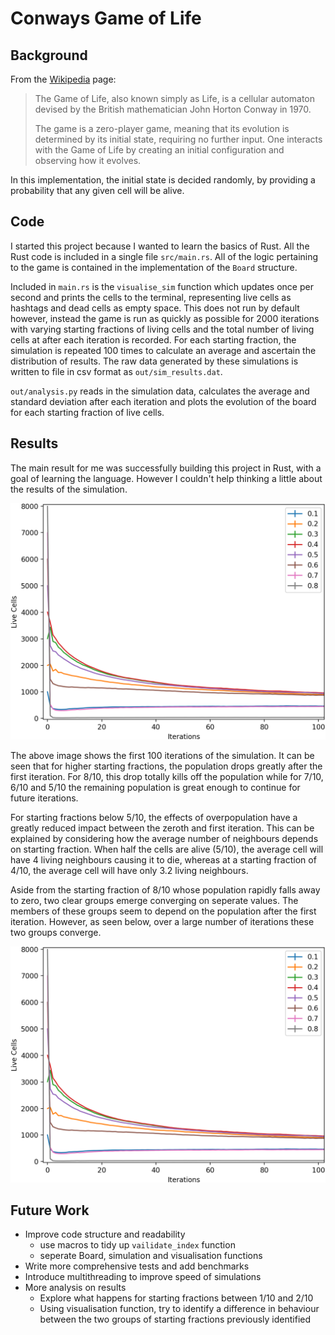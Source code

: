 # Conways Game of Life

## Background

From the
[Wikipedia](https://en.wikipedia.org/wiki/Conway's_Game_of_Life) page:

> The Game of Life, also known simply as Life, is a cellular automaton
> devised by the British mathematician John Horton Conway in 1970.
>
> The game is a zero-player game, meaning that its evolution is
> determined by its initial state, requiring no further input. One
> interacts with the Game of Life by creating an initial configuration
> and observing how it evolves.

In this implementation, the initial state is decided randomly, by
providing a probability that any given cell will be alive.

## Code

I started this project because I wanted to learn the basics of Rust. All
the Rust code is included in a single file `src/main.rs`. All of the
logic pertaining to the game is contained in the implementation of the
`Board` structure.

Included in `main.rs` is the `visualise_sim` function which updates once
per second and prints the cells to the terminal, representing live cells
as hashtags and dead cells as empty space. This does not run by default
however, instead the game is run as quickly as possible for 2000
iterations with varying starting fractions of living cells and the total
number of living cells at after each iteration is recorded. For each
starting fraction, the simulation is repeated 100 times to calculate an
average and ascertain the distribution of results. The raw data
generated by these simulations is written to file in csv format as
`out/sim_results.dat`.

`out/analysis.py` reads in the simulation data, calculates the average
and standard deviation after each iteration and plots the evolution of
the board for each starting fraction of live cells.

## Results

The main result for me was successfully building this project in Rust,
with a goal of learning the language. However I couldn't help thinking
a little about the results of the simulation.

![Cropped Distribution](out/cropped_results.png)

The above image shows the first 100 iterations of the simulation. It can
be seen that for higher starting fractions, the population drops greatly
after the first iteration. For 8/10, this drop totally kills off the
population while for 7/10, 6/10 and 5/10 the remaining population is
great enough to continue for future iterations.

For starting fractions below 5/10, the effects of overpopulation have a
greatly reduced impact between the zeroth and first iteration. This can
be explained by considering how the average number of neighbours depends
on starting fraction. When half the cells are alive (5/10), the average
cell will have 4 living neighbours causing it to die, whereas at a
starting fraction of 4/10, the average cell will have only 3.2 living
neighbours.

Aside from the starting fraction of 8/10 whose population rapidly falls
away to zero, two clear groups emerge converging on seperate values. The
members of these groups seem to depend on the population after the first
iteration. However, as seen below, over a large number of iterations
these two groups converge.

![Cropped Distribution](out/cropped_results.png)

## Future Work

* Improve code structure and readability
  * use macros to tidy up `vailidate_index` function
  * seperate Board, simulation and visualisation functions
* Write more comprehensive tests and add benchmarks
* Introduce multithreading to improve speed of simulations
* More analysis on results
  * Explore what happens for starting fractions between 1/10 and 2/10
  * Using visualisation function, try to identify a difference in
behaviour between the two groups of starting fractions previously
identified
